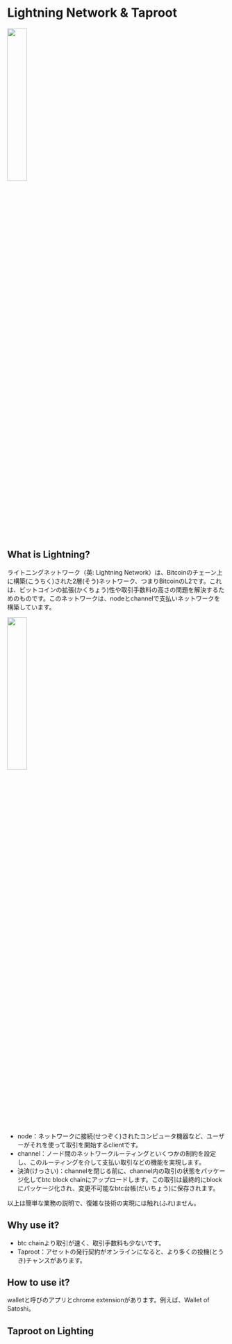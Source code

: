 # Lightning Network & Taproot 
<div align="left">
<img src=https://upload.wikimedia.org/wikipedia/commons/thumb/7/7a/17_node_mesh_network.svg/1920px-17_node_mesh_network.svg.png width=30% />
</div>

## What is Lightning?
ライトニングネットワーク（英: Lightning Network）は、Bitcoinのチェーン上に構築(こうちく)された2層(そう)ネットワーク、つまりBitcoinのL2です。これは、ビットコインの拡張(かくちょう)性や取引手数料の高さの問題を解決するためのものです。このネットワークは、nodeとchannelで支払いネットワークを構築しています。

<div align="left">
<img src=https://pic3.zhimg.com/v2-32155a16c4d90153c5a4b33108e1d456_r.jpg width=30% />
</div>

* node：ネットワークに接続(せつぞく)されたコンピュータ機器など、ユーザーがそれを使って取引を開始するclientです。 
* channel：ノード間のネットワークルーティングといくつかの制約を設定し、このルーティングを介して支払い取引などの機能を実現します。 
* 決済(けっさい)：channelを閉じる前に、channel内の取引の状態をパッケージ化してbtc block chainにアップロードします。この取引は最終的にblockにパッケージ化され、変更不可能なbtc台帳(だいちょう)に保存されます。 

以上は簡単な業務の説明で、復雑な技術の実現には触れ(ふれ)ません。 

## Why use it?
* btc chainより取引が速く、取引手数料も少ないです。
* Taproot：アセットの発行契約がオンラインになると、より多くの投機(とうき)チャンスがあります。 

## How to use it?
walletと呼びのアプリとchrome extensionがあります。例えば、Wallet of Satoshi。

## Taproot on Lighting 

